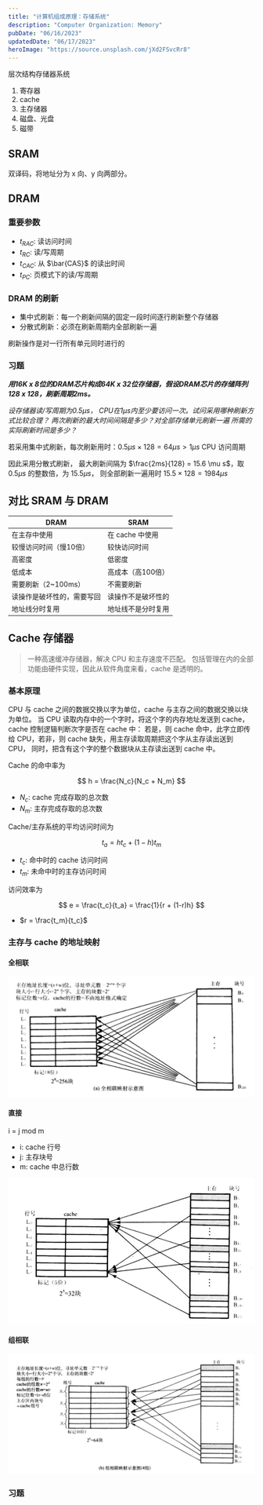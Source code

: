```yaml
---
title: "计算机组成原理：存储系统"
description: "Computer Organization: Memory"
pubDate: "06/16/2023"
updatedDate: "06/17/2023"
heroImage: "https://source.unsplash.com/jXd2FSvcRr8"
---
```


层次结构存储器系统
1. 寄存器
2. cache
3. 主存储器
4. 磁盘、光盘
5. 磁带

## SRAM

双译码，将地址分为 x 向、y 向两部分。

## DRAM

### 重要参数

- $t_{RAC}$: 读访问时间
- $t_{RC}$: 读/写周期
- $t_{CAC}$: 从 $\bar{CAS}$ 的读出时间
- $t_{PC}$: 页模式下的读/写周期

### DRAM 的刷新

- 集中式刷新：每一个刷新间隔的固定一段时间逐行刷新整个存储器
- 分散式刷新：必须在刷新周期内全部刷新一遍

刷新操作是对一行所有单元同时进行的

### 习题

***用16K x 8位的DRAM芯片构成64K x 32位存储器，假设DRAM芯片的存储阵列128 x 128，刷新周期2ms。***

*设存储器读/写周期为0.5μs， CPU在1μs内至少要访问一次。试问采用哪种刷新方式比较合理？
两次刷新的最大时间间隔是多少？对全部存储单元刷新一遍 所需的实际刷新时间是多少？*

若采用集中式刷新，每次刷新用时：$0.5\mu s \times 128 = 64\mu s > 1\mu s$ CPU 访问周期

因此采用分散式刷新，
最大刷新间隔为 $\frac{2ms}{128} = 15.6 \mu s$，取 $0.5 \mu s$ 的整数倍，为 $15.5 \mu s$，
则全部刷新一遍用时 $15.5\times 128 = 1984 \mu s$

## 对比 SRAM 与 DRAM

| DRAM | SRAM |
|------|------|
| 在主存中使用 | 在 cache 中使用 |
| 较慢访问时间（慢10倍） | 较快访问时间 |
| 高密度 | 低密度 |
| 低成本 | 高成本（高100倍） |
| 需要刷新（2~100ms） | 不需要刷新 |
| 读操作是破坏性的，需要写回 | 读操作不是破坏性的 |
| 地址线分时复用 | 地址线不是分时复用 |

## Cache 存储器

> 一种高速缓冲存储器，解决 CPU 和主存速度不匹配。
> 包括管理在内的全部功能由硬件实现，因此从软件角度来看，cache 是透明的。

### 基本原理

CPU 与 cache 之间的数据交换以字为单位，cache 与主存之间的数据交换以块为单位。
当 CPU 读取内存中的一个字时，将这个字的内存地址发送到 cache，cache 控制逻辑判断次字是否在 cache 中：
若是，则 cache 命中，此字立即传给 CPU，若非，则 cache 缺失，用主存读取周期把这个字从主存读出送到 CPU，
同时，把含有这个字的整个数据块从主存读出送到 cache 中。

Cache 的命中率为

$$
h = \frac{N_c}{N_c + N_m}
$$
- $N_c$: cache 完成存取的总次数
- $N_m$: 主存完成存取的总次数

Cache/主存系统的平均访问时间为

$$
t_a = h t_c + (1-h) t_m
$$
- $t_c$: 命中时的 cache 访问时间
- $t_m$: 未命中时的主存访问时间

访问效率为

$$
e = \frac{t_c}{t_a} = \frac{1}{r + (1-r)h}
$$
- $r = \frac{t_m}{t_c}$

### 主存与 cache 的地址映射

#### 全相联

![](../../../assets/computer_organization/full_connect.png)

#### 直接

i = j mod m
- i: cache 行号
- j: 主存块号
- m: cache 中总行数

![](../../../assets/computer_organization/direct.png)

#### 组相联

![](../../../assets/computer_organization/group.png)

### 习题









